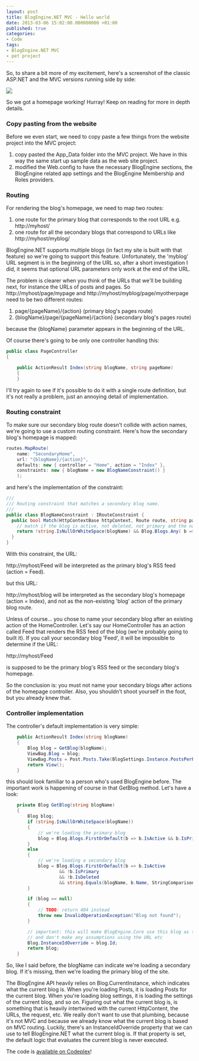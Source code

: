 ```yaml
---
layout: post
title: BlogEngine.NET MVC - Hello world
date: 2013-03-06 15:02:00.000000000 +01:00
published: true
categories:
- Code
tags:
- BlogEngine.NET MVC
- pet project
---
```


So, to share a bit more of my excitement, here's a screenshot of the classic ASP.NET and the MVC versions running side by side:

<img src="{{ site.baseurl }}/assets/2013/blogengine-mvc-side-by-side.png" />

So we got a homepage working! Hurray! Keep on reading for more in depth details.<!--more-->
<h3>Copy pasting from the website</h3>

Before we even start, we need to copy paste a few things from the website project into the MVC project:
<ol>
<li>copy pasted the App_Data folder into the MVC project. We have in this way the same start up sample data as the web site project.</li>
<li>modified the Web.config to have the necessary BlogEngine sections, the BlogEngine related app settings and the BlogEngine Membership and Roles providers.</li>
</ol>
<h3>Routing</h3>

For rendering the blog's homepage, we need to map two routes:
<ol>
<li>one route for the primary blog that corresponds to the root URL e.g. http://myhost/</li>
<li>one route for all the secondary blogs that correspond to URLs like http://myhost/myblog/</li>
</ol>

BlogEngine.NET supports multiple blogs (in fact my site is built with that feature) so we're going to support this feature. Unfortunately, the 'myblog' URL segment is in the beginning of the URL so, after a short investigation I did, it seems that optional URL parameters only work at the end of the URL.

The problem is clearer when you think of the URLs that we'll be building next, for instance the URLs of posts and pages. So http://myhost/page/mypage and http://myhost/myblog/page/myotherpage need to be two different routes:
<ol>
<li>page/{pageName}/{action} (primary blog's pages route)</li>
<li>{blogName}/page/{pageName}/{action} (secondary blog's pages route)</li>
</ol>

because the {blogName} parameter appears in the beginning of the URL.

Of course there's going to be only one controller handling this:

```cs
public class PageController
{

    public ActionResult Index(string blogName, string pageName)
    {
    }
```

I'll try again to see if it's possible to do it with a single route definition, but it's not really a problem, just an annoying detail of implementation.
<h3>Routing constraint</h3>

To make sure our secondary blog route doesn't collide with action names, we're going to use a custom routing constraint. Here's how the secondary blog's homepage is mapped:

```cs
routes.MapRoute(
    name: "SecondaryHome",
    url: "{blogName}/{action}",
    defaults: new { controller = "Home", action = "Index" },
    constraints: new { blogName = new BlogNameConstraint() }
    );
```

and here's the implementation of the constraint:

```cs
///
/// Routing constraint that matches a secondary blog name.
///
public class BlogNameConstraint : IRouteConstraint {
  public bool Match(HttpContextBase httpContext, Route route, string parameterName,   RouteValueDictionary values, RouteDirection routeDirection) {
    // match if the blog is active, not deleted, not primary and the name matches of course string blogName = (string)values[parameterName];
    return !string.IsNullOrWhiteSpace(blogName) && Blog.Blogs.Any( b => !b.IsDeleted && !b.IsPrimary && b.IsActive && string.Equals(b.Name, blogName, StringComparison.InvariantCultureIgnoreCase));
  }
}
```

With this constraint, the URL:

http://myhost/Feed will be interpreted as the primary blog's RSS feed (action = Feed).

but this URL:

http://myhost/blog will be interpreted as the secondary blog's homepage (action = Index), and not as the non-existing 'blog' action of the primary blog route.

Unless of course... you chose to name your secondary blog after an existing action of the HomeController. Let's say our HomeController has an action called Feed that renders the RSS feed of the blog (we're probably going to built it). If you call your secondary blog 'Feed', it will be impossible to determine if the URL:

http://myhost/Feed

is supposed to be the primary blog's RSS feed or the secondary blog's homepage.

So the conclusion is: you must not name your secondary blogs after actions of the homepage controller. Also, you shouldn't shoot yourself in the foot, but you already knew that.
<h3>Controller implementation</h3>

The controller's default implementation is very simple:

```cs
    public ActionResult Index(string blogName)
    {
        Blog blog = GetBlog(blogName);
        ViewBag.Blog = blog;
        ViewBag.Posts = Post.Posts.Take(BlogSettings.Instance.PostsPerPage).ToArray();
        return View();
    }
```

this should look familiar to a person who's used BlogEngine before. The important work is happening of course in that GetBlog method. Let's have a look:

```cs
    private Blog GetBlog(string blogName)
    {
        Blog blog;
        if (string.IsNullOrWhiteSpace(blogName))
        {
            // we're loading the primary blog
            blog = Blog.Blogs.FirstOrDefault(b => b.IsActive && b.IsPrimary && !b.IsDeleted);
        }
        else
        {
            // we're loading a secondary blog
            blog = Blog.Blogs.FirstOrDefault(b => b.IsActive
                    && !b.IsPrimary
                    && !b.IsDeleted
                    && string.Equals(blogName, b.Name, StringComparison.InvariantCultureIgnoreCase));
        }

        if (blog == null)
        {
            // TODO: return 404 instead
            throw new InvalidOperationException("Blog not found");
        }

        // important: this will make BlogEngine.Core use this blog as the 'current' blog
        // and don't make any assumptions using the URL etc
        Blog.InstanceIdOverride = blog.Id;
        return blog;
    }
```

So, like I said before, the blogName can indicate we're loading a secondary blog. If it's missing, then we're loading the primary blog of the site.

The BlogEngine API heavily relies on Blog.CurrentInstance, which indicates what the current blog is. When you're loading Posts, it is loading Posts for the current blog. When you're loading blog settings, it is loading the settings of the current blog, and so on. Figuring out what the current blog is, is something that is heavily intertwined with the current HttpContent, the URLs, the request, etc. We really don't want to use that plumbing, because it's not MVC and because we already know what the current blog is based on MVC routing. Luckily, there's an InstanceIdOverride property that we can use to tell BlogEngine.NET what the current blog is. If that property is set, the default logic that evaluates the current blog is never executed.

The code is <a href="https://blogengine.codeplex.com/SourceControl/network/forks/NikolaosGeorgiou/blogenginemvc">available on Codeplex</a>!
